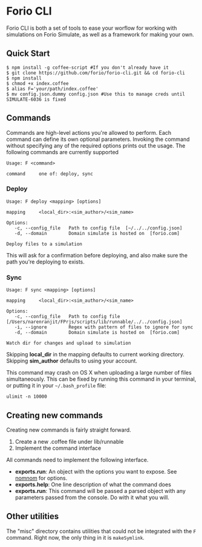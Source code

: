 # Forio CLI

Forio CLI is both a set of tools to ease your worflow for working with simulations on Forio Simulate, as well as a framework for making your own.

## Quick Start

    $ npm install -g coffee-script #If you don't already have it
    $ git clone https://github.com/forio/forio-cli.git && cd forio-cli
    $ npm install
    $ chmod +x index.coffee
    $ alias F='your/path/index.coffee'
    $ mv config.json.dummy config.json #Use this to manage creds until SIMULATE-6036 is fixed

## Commands

Commands are high-level actions you're allowed to perform. Each command can define its own optional parameters. Invoking the command without specifying any of the required options prints out the usage. The following commands are currently supported

    Usage: F <command>

    command     one of: deploy, sync

### Deploy

    Usage: F deploy <mapping> [options]

    mapping     <local_dir>:<sim_author>/<sim_name>

    Options:
       -c, --config_file   Path to config file  [~/../../config.json]
       -d, --domain        Domain simulate is hosted on  [forio.com]

    Deploy files to a simulation

This will ask for a confirmation before deploying, and also make sure the path you're deploying to exists.

### Sync

    Usage: F sync <mapping> [options]

    mapping     <local_dir>:<sim_author>/<sim_name>

    Options:
       -c, --config_file   Path to config file  [/Users/narenranjit/FPrjs/scripts/lib/runnable/../../config.json]
       -i, --ignore        Regex with pattern of files to ignore for sync
       -d, --domain        Domain simulate is hosted on  [forio.com]

    Watch dir for changes and upload to simulation

Skipping __local_dir__ in the mapping defaults to current working directory. Skipping __sim_author__ defaults to using your account.

This command may crash on OS X when uploading a large number of files simultaneously. This can be fixed by running this command in your terminal, or putting it in your `~/.bash_profile` file:

    ulimit -n 10000

## Creating new commands

Creating new commands is fairly straight forward.

1. Create a new .coffee file under lib/runnable
2. Implement the command interface

All commands need to implement the following interface.

- __exports.run__: An object with the options you want to expose. See [nomnom][nom_nom_site] for options.
- __exports.help__: One line description of what the command does
- __exports.run__: This command will be passed a parsed object with any parameters passed from the console. Do with it what you will.

## Other utilities

The "misc" directory contains utilities that could not be integrated with the `F` command. Right now, the only thing in it is `makeSymlink`.


[nom_nom_site]: https://github.com/harthur/nomnom
